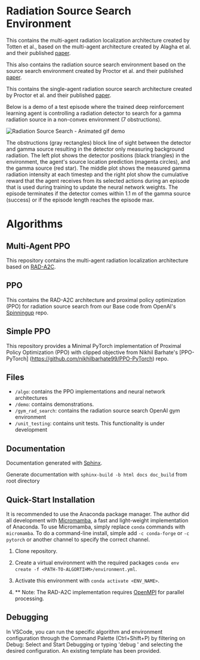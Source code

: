 # Radiation Source Search Environment

This contains the multi-agent radiation localization architecture created by Totten et al., based on the multi-agent architecture created by Alagha et al. and their published [paper](https://www.sciencedirect.com/science/article/abs/pii/S0167739X22002266).

This also contains the radiation source search environment based on the source search environment created by Proctor et al. and their published [paper](https://www.mdpi.com/2673-4362/2/4/29).

This contains the single-agent radiation source search architecture created by Proctor et al. and their published [paper](https://www.mdpi.com/2673-4362/2/4/29).

Below is a demo of a test episode where the trained deep reinforcement learning agent is controlling a radiation detector to search for a gamma radiation source in a non-convex environment (7 obstructions).

![Radiation Source Search - Animated gif demo](demo/demo.gif)

The obstructions (gray rectangles) block line of sight between the detector and gamma source resulting in the detector only measuring background radiation. The left plot shows the detector positions (black triangles) in the environment, the agent's source location prediction (magenta circles), and the gamma source (red star). The middle plot shows the measured gamma radiation intensity at each timestep and the right plot show the cumulative reward that the agent receives from its selected actions during an episode that is used during training to update the neural network weights. The episode terminates if the detector comes within 1.1 m of the gamma source (success) or if the episode length reaches the episode max.

# Algorithms

## Multi-Agent PPO

This repository contains the multi-agent radiation localization architecture based on [RAD-A2C](https://github.com/peproctor/radiation_ppo).

## PPO

This contains the RAD-A2C architecture and proximal policy optimization (PPO) for radiation source search from our Base code from OpenAI's [Spinningup](https://github.com/openai/spinningup) repo.

## Simple PPO

This repository provides a Minimal PyTorch implementation of Proximal Policy Optimization (PPO) with clipped objective from Nikhil Barhate's [PPO-PyTorch] (https://github.com/nikhilbarhate99/PPO-PyTorch) repo.

## Files

- `/algo`: contains the PPO implementations and neural network architectures
- `/demo`: contains demonstrations.
- `/gym_rad_search`: contains the radiation source search OpenAI gym environment
- `/unit_testing`: contains unit tests. This functionality is under development

## Documentation

Documentation generated with [Sphinx](https://www.sphinx-doc.org/en/master/usage/quickstart.html).

Generate documentation with `sphinx-build -b html docs doc_build` from root directory

## Quick-Start Installation

It is recommended to use the Anaconda package manager. The author did all development with [Micromamba](https://mamba.readthedocs.io/en/latest/installation.html), a fast and light-weight implementation of Anaconda. To use Micromamba, simply replace `conda` commands with `micromamba`. To do a command-line install, simple add `-c conda-forge` or `-c pytorch` or another channel to specify the correct channel.

1. Clone repository.

2. Create a virtual environment with the required packages `conda env create -f <PATH-TO-ALGORTIHM>/environment.yml`.

3. Activate this environment with `conda activate <ENV_NAME>`.

4. \*\* Note: The RAD-A2C implementation requires [OpenMPI](https://www.open-mpi.org/software/ompi/v4.1/) for parallel processing.

## Debugging

In VSCode, you can run the specific algorithm and environment configuration through the Command Palette (Ctrl+Shift+P) by filtering on Debug: Select and Start Debugging or typing 'debug ' and selecting the desired configuration. An existing template has been provided.
